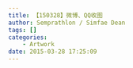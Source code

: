 ```yaml
---
title: 【150328】微博、QQ收图
author: Semprathlon / Simfae Dean
tags: []
categories:
	- Artwork
date: 2015-03-28 17:25:09
---
```

<p>&nbsp;<img src="__ASSETS_HOST_NAME__/2015/03/IMG_1145.jpg" alt=""/>&nbsp;&nbsp;<img src="__ASSETS_HOST_NAME__/2015/03/IMG_1146.jpg" alt=""/>&nbsp;&nbsp;<img src="__ASSETS_HOST_NAME__/2015/03/IMG_1153.jpg" alt=""/>&nbsp;&nbsp;<img src="__ASSETS_HOST_NAME__/2015/03/IMG_1156.jpg" alt=""/>&nbsp;&nbsp;<img src="__ASSETS_HOST_NAME__/2015/03/IMG_1161.jpg" alt=""/>&nbsp;&nbsp;<img src="__ASSETS_HOST_NAME__/2015/03/IMG_1160.jpg" alt=""/>&nbsp;&nbsp;<img src="__ASSETS_HOST_NAME__/2015/03/IMG_1198.gif" alt=""/>&nbsp;&nbsp;<img src="__ASSETS_HOST_NAME__/2015/03/IMG_1197.jpg" alt=""/>&nbsp;&nbsp;<img src="__ASSETS_HOST_NAME__/2015/03/IMG_1245.jpg" alt=""/>&nbsp;&nbsp;<img src="__ASSETS_HOST_NAME__/2015/03/IMG_1247.jpg" alt=""/>&nbsp;</p><p>&nbsp;<img src="__ASSETS_HOST_NAME__/2015/03/IMG_1253.jpg" alt=""/>&nbsp;&nbsp;<br /></p><img src="__ASSETS_HOST_NAME__/2015/03/IMG_1254-0.jpg" alt=""/>&nbsp;&nbsp;<img src="__ASSETS_HOST_NAME__/2015/03/IMG_1255.jpg" alt=""/>&nbsp;&nbsp;<img src="__ASSETS_HOST_NAME__/2015/03/IMG_1256.jpg" alt=""/>&nbsp;&nbsp;<img src="__ASSETS_HOST_NAME__/2015/03/IMG_1257.jpg" alt=""/>&nbsp;&nbsp;<img src="__ASSETS_HOST_NAME__/2015/03/IMG_1262.jpg" alt=""/>&nbsp;&nbsp;<img src="__ASSETS_HOST_NAME__/2015/03/IMG_1263.jpg" alt=""/>&nbsp;&nbsp;<img src="__ASSETS_HOST_NAME__/2015/03/IMG_1265.png" alt=""/>&nbsp;&nbsp;<img src="__ASSETS_HOST_NAME__/2015/03/IMG_1266.png" alt=""/><p>&nbsp;&nbsp;<img src="__ASSETS_HOST_NAME__/2015/03/IMG_1267.jpg" alt=""/></p>&nbsp;<img src="__ASSETS_HOST_NAME__/2015/03/IMG_1268.png" alt=""/><p>&nbsp;&nbsp;</p><img src="__ASSETS_HOST_NAME__/2015/03/IMG_1269.jpg" alt=""/><p>&nbsp;&nbsp;</p><img src="__ASSETS_HOST_NAME__/2015/03/IMG_1270.jpg" alt=""/><p>&nbsp;&nbsp;</p><img src="__ASSETS_HOST_NAME__/2015/03/IMG_1271.jpg" alt=""/><p>&nbsp;&nbsp;</p><img src="__ASSETS_HOST_NAME__/2015/03/IMG_1272.jpg" alt=""/><p>&nbsp;&nbsp;</p><img src="__ASSETS_HOST_NAME__/2015/03/IMG_1278.jpg" alt=""/><p>&nbsp;&nbsp;</p><img src="__ASSETS_HOST_NAME__/2015/03/IMG_1288.png" alt=""/><p>&nbsp;&nbsp;</p><img src="__ASSETS_HOST_NAME__/2015/03/IMG_1287.jpg" alt=""/><p>&nbsp;&nbsp;</p><img src="__ASSETS_HOST_NAME__/2015/03/IMG_1294.jpg" alt=""/><p>&nbsp;&nbsp;</p><img src="__ASSETS_HOST_NAME__/2015/03/IMG_1293.jpg" alt=""/><p>&nbsp;&nbsp;</p><img src="__ASSETS_HOST_NAME__/2015/03/IMG_1296.jpg" alt=""/><p>&nbsp;&nbsp;</p><img src="__ASSETS_HOST_NAME__/2015/03/IMG_1300.jpg" alt=""/><p>&nbsp;&nbsp;</p><img src="__ASSETS_HOST_NAME__/2015/03/IMG_1301.png" alt=""/><p>&nbsp;&nbsp;</p>
